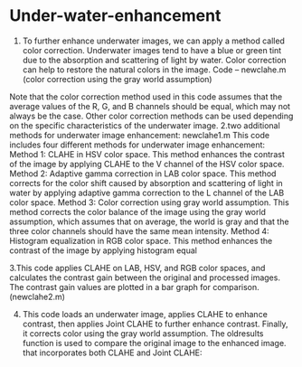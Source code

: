 # Under-water-enhancement
1. To further enhance underwater images, we can apply a method called color correction. Underwater images tend to have a blue or green tint due to the absorption and scattering of light by water. Color correction can help to restore the natural colors in the image.
Code – newclahe.m (color correction using the gray world assumption)

Note that the color correction method used in this code assumes that the average values of the R, G, and B channels should be equal, which may not always be the case. Other color correction methods can be used depending on the specific characteristics of the underwater image.
2.two additional methods for underwater image enhancement: newclahe1.m
This code includes four different methods for underwater image enhancement:
Method 1: CLAHE in HSV color space. This method enhances the contrast of the image by applying CLAHE to the V channel of the HSV color space.
Method 2: Adaptive gamma correction in LAB color space. This method corrects for the color shift caused by absorption and scattering of light in water by applying adaptive gamma correction to the L channel of the LAB color space.
Method 3: Color correction using gray world assumption. This method corrects the color balance of the image using the gray world assumption, which assumes that on average, the world is gray and that the three color channels should have the same mean intensity.
Method 4: Histogram equalization in RGB color space. This method enhances the contrast of the image by applying histogram equal


3.This code applies CLAHE on LAB, HSV, and RGB color spaces, and calculates the contrast gain between the original and processed images. The contrast gain values are plotted in a bar graph for comparison.
(newclahe2.m)

4. This code loads an underwater image, applies CLAHE to enhance contrast, then applies Joint CLAHE to further enhance contrast. Finally, it corrects color using the gray world assumption. The oldresults function is used to compare the original image to the enhanced image.
that incorporates both CLAHE and Joint CLAHE:
